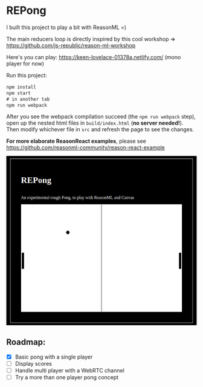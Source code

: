 # REPong
I built this project to play a bit with ReasonML =)

The main reducers loop is directly inspired by this cool workshop => https://github.com/js-republic/reason-ml-workshop

Here's you can play: https://keen-lovelace-01378a.netlify.com/  (mono player for now)

Run this project:

```
npm install
npm start
# in another tab
npm run webpack
```

After you see the webpack compilation succeed (the `npm run webpack` step), open up the nested html files in `build/index.html` (**no server needed!**). Then modify whichever file in `src` and refresh the page to see the changes.

**For more elaborate ReasonReact examples**, please see https://github.com/reasonml-community/reason-react-example

![Screenshot](https://github.com/pahann/repong/raw/master/screenshot.png)

## Roadmap:
- [x] Basic pong with a single player
- [ ] Display scores
- [ ] Handle multi player with a WebRTC channel
- [ ] Try a more than one player pong concept
